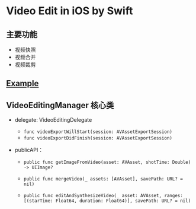 Video Edit in iOS by Swift
==========================

主要功能
----
 * 视频快照
 * 视频合并
 * 视频裁剪

 
<a href="https://github.com/ripplek/VideoEditDemo/tree/master/VideoEditDemo_Swift/Example">Example</a>
----

VideoEditingManager 核心类
----
- delegate: VideoEditingDelegate
	* `func videoExportWillStart(session: AVAssetExportSession)`
	* `func videoExportDidFinish(session: AVAssetExportSession)`

- publicAPI：
	* `public func getImageFromVideo(asset: AVAsset, shotTime: Double) -> UIImage?`
	
	* `public func mergeVideo(_ assets: [AVAsset], savePath: URL? = nil)`
	
	* `public func editAndSynthesizeVideo(_ asset: AVAsset, ranges: [(starTime: Float64, duration: Float64)], savePath: URL? = nil)`
	
	
